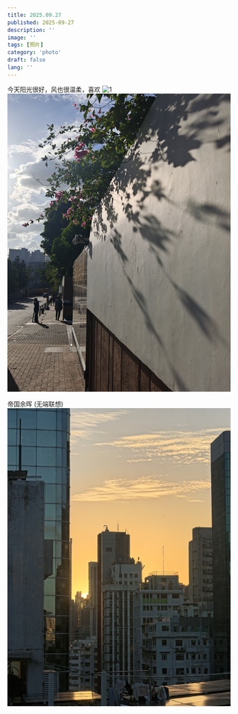 ```yaml
---
title: 2025.09.27
published: 2025-09-27
description: ''
image: ''
tags: [照片]
category: 'photo'
draft: false 
lang: ''
---
```


今天阳光很好，风也很温柔，喜欢
![1](./images/IMG_20250927_01.jpg)
![2](./images/IMG_20250927_02.jpg)


帝国余晖 (无端联想)
![3](./images/IMG_20250927_03.jpg)